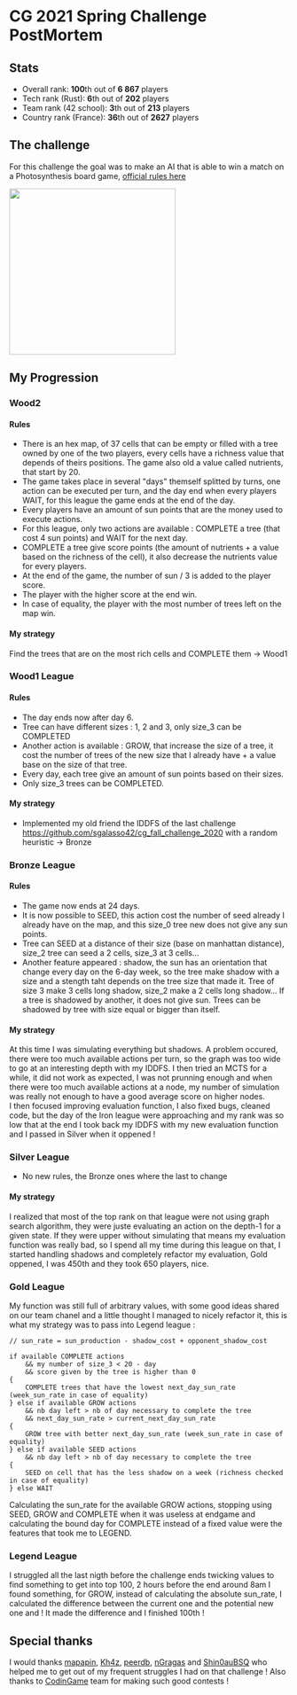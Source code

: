 # CG 2021 Spring Challenge PostMortem

## Stats
* Overall rank: <strong>100</strong>th out of <strong>6 867</strong> players
* Tech rank (Rust): <strong>6</strong>th out of <strong>202</strong> players
* Team rank (42 school): <strong>3</strong>th out of <strong>213</strong> players
* Country rank (France): <strong>36</strong>th out of <strong>2627</strong> players

## The challenge
For this challenge the goal was to make an AI that is able to win a match on a Photosynthesis board game, <a href=https://www.codingame.com/challengereport/3371192040f5be56acaf8c1ad3e8d4f347bb82da>official rules here</a>
<div><img src="demo.gif" width="300"/></div>

## My Progression
### Wood2
#### Rules
* There is an hex map, of 37 cells that can be empty or filled with a tree owned by one of the two players, every cells have a richness value that depends of theirs positions. The game also old a value called nutrients, that start by 20.
* The game takes place in several "days" themself splitted by turns, one action can be executed per turn, and the day end when every players WAIT, for this league the game ends at the end of the day.
* Every players have an amount of sun points that are the money used to execute actions.
* For this league, only two actions are available : COMPLETE a tree (that cost 4 sun points) and WAIT for the next day.
* COMPLETE a tree give score points (the amount of nutrients + a value based on the richness of the cell), it also decrease the nutrients value for every players.
* At the end of the game, the number of sun / 3 is added to the player score.
* The player with the higher score at the end win.
* In case of equality, the player with the most number of trees left on the map win.
#### My strategy
Find the trees that are on the most rich cells and COMPLETE them -> Wood1
### Wood1 League
#### Rules
* The day ends now after day 6.
* Tree can have different sizes : 1, 2 and 3, only size_3 can be COMPLETED
* Another action is available : GROW, that increase the size of a tree, it cost the number of trees of the new size that I already have + a value base on the size of that tree.
* Every day, each tree give an amount of sun points based on their sizes.
* Only size_3 trees can be COMPLETED.
#### My strategy
* Implemented my old friend the IDDFS of the last challenge <a>https://github.com/sgalasso42/cg_fall_challenge_2020</a> with a random heuristic -> Bronze
### Bronze League
#### Rules
* The game now ends at 24 days.
* It is now possible to SEED, this action cost the number of seed already I already have on the map, and this size_0 tree new does not give any sun points.
* Tree can SEED at a distance of their size (base on manhattan distance), size_2 tree can seed a 2 cells, size_3 at 3 cells...
* Another feature appeared : shadow, the sun has an orientation that change every day on the 6-day week, so the tree make shadow with a size and a stength taht depends on the tree size that made it. Tree of size 3 make 3 cells long shadow, size_2 make a 2 cells long shadow... If a tree is shadowed by another, it does not give sun. Trees can be shadowed by tree with size equal or bigger than itself.
#### My strategy
At this time I was simulating everything but shadows. A problem occured, there were too much available actions per turn, so the graph was too wide to go at an interesting depth with my IDDFS. I then tried an MCTS for a while, it did not work as expected, I was not prunning enough and when there were too much available actions at a node, my number of simulation was really not enough to have a good average score on higher nodes.<br>
I then focused improving evaluation function, I also fixed bugs, cleaned code, but the day of the Iron league were approaching and my rank was so low that at the end I took back my IDDFS with my new evaluation function and I passed in Silver when it oppened !
### Silver League
* No new rules, the Bronze ones where the last to change
#### My strategy
I realized that most of the top rank on that league were not using graph search algorithm, they were juste evaluating an action on the depth-1 for a given state. If they were upper without simulating that means my evaluation function was really bad, so I spend all my time during this league on that, I started handling shadows and completely refactor my evaluation, Gold oppened, I was 450th and they took 650 players, nice.
### Gold League
My function was still full of arbitrary values, with some good ideas shared on our team chanel and a little thought I managed to nicely refactor it, this is what my strategy was to pass into Legend league :
```
// sun_rate = sun_production - shadow_cost + opponent_shadow_cost

if available COMPLETE actions
    && my number of size_3 < 20 - day
    && score given by the tree is higher than 0
{
    COMPLETE trees that have the lowest next_day_sun_rate (week_sun_rate in case of equality)
} else if available GROW actions
    && nb day left > nb of day necessary to complete the tree
    && next_day_sun_rate > current_next_day_sun_rate
{
    GROW tree with better next_day_sun_rate (week_sun_rate in case of equality)
} else if available SEED actions
    && nb day left > nb of day necessary to complete the tree
{
    SEED on cell that has the less shadow on a week (richness checked in case of equality)
} else WAIT
```
Calculating the sun_rate for the available GROW actions, stopping using SEED, GROW and COMPLETE when it was useless at endgame and calculating the bound day for COMPLETE instead of a fixed value were the features that took me to LEGEND.

### Legend League
I struggled all the last nigth before the challenge ends twicking values to find something to get into top 100, 2 hours before the end around 8am I found something, for GROW, instead of calculating the absolute sun_rate, I calculated the difference between the current one and the potential new one and ! It made the difference and I finished 100th !

## Special thanks

I would thanks <a href="https://github.com/mapapin">mapapin<a/>, <a href="https://github.com/kh42z">Kh4z<a/>, <a href="https://github.com/pde-bakk">peerdb<a/>, <a href="https://github.com/Rush-iam?tab=repositories">nGragas<a/> and <a href="https://github.com/rmarracc">Shin0auBSQ<a/> who helped me to get out of my frequent struggles I had on that challenge ! Also thanks to <a href="https://www.codingame.com/home">CodinGame</a> team for making such good contests !
